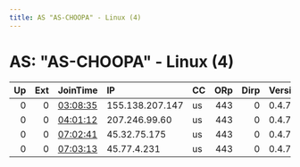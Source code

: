 ```yaml
---
title: AS "AS-CHOOPA" - Linux (4)
---
```


# AS: "AS-CHOOPA" - Linux (4)

|   Up |   Ext | JoinTime                                                                                              | IP              | CC   |   ORp |   Dirp | Version   | Contact   | Nickname            |   eFamMembers |
|-----:|------:|:------------------------------------------------------------------------------------------------------|:----------------|:-----|------:|-------:|:----------|:----------|:--------------------|--------------:|
|    0 |     0 | [03:08:35](https://nusenu.github.io/OrNetStats/w/relay/FF94650305143E1561B7311BEC4CDDB35126DB1C.html) | 155.138.207.147 | us   |   443 |      0 | 0.4.7.13  | None      | fbxasHCvFkqdUzzExJV |             1 |
|    0 |     0 | [04:01:12](https://nusenu.github.io/OrNetStats/w/relay/4BF21FAE61C18D6084BBC8E3B571E357D711437A.html) | 207.246.99.60   | us   |   443 |      0 | 0.4.7.13  | None      | vrdW3RMfrlabI3tCq5P |             1 |
|    0 |     0 | [07:02:41](https://nusenu.github.io/OrNetStats/w/relay/38DEE7808074595A37B1132B983E132AFEF4AC0B.html) | 45.32.75.175    | us   |   443 |      0 | 0.4.7.13  | None      | xKdJokLWFAPisHD5RSi |             1 |
|    0 |     0 | [07:03:13](https://nusenu.github.io/OrNetStats/w/relay/A5324146264A0CB05E511F9C00EF8387F912D60A.html) | 45.77.4.231     | us   |   443 |      0 | 0.4.7.13  | None      | JYHKVxrT0LiKNlSQm1n |             1 |
